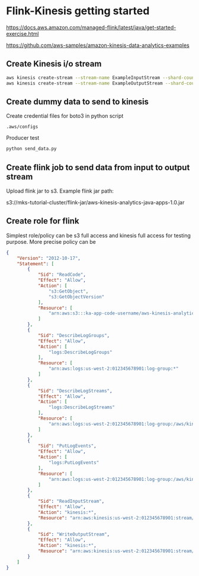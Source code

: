 # Flink-Kinesis getting started

<https://docs.aws.amazon.com/managed-flink/latest/java/get-started-exercise.html>

<https://github.com/aws-samples/amazon-kinesis-data-analytics-examples>

## Create Kinesis i/o stream

```bash
aws kinesis create-stream --stream-name ExampleInputStream --shard-count 1 --region ap-southeast-2 --profile dev
aws kinesis create-stream --stream-name ExampleOutputStream --shard-count 1 --region ap-southeast-2 --profile dev
```

## Create dummy data to send to kinesis

Create credential files for boto3 in python script

```
.aws/configs
```

Producer test 

```bash
python send_data.py
```

## Create flink job to send data from input to output stream

Upload flink jar to s3. Example flink jar path:

s3://mks-tutorial-cluster/flink-jar/aws-kinesis-analytics-java-apps-1.0.jar

## Create role for flink

Simplest role/policy can be s3 full access and kinesis full access for testing purpose. More precise policy can be

```json
{
    "Version": "2012-10-17",
    "Statement": [
        {
            "Sid": "ReadCode",
            "Effect": "Allow",
            "Action": [
                "s3:GetObject",
                "s3:GetObjectVersion"
            ],
            "Resource": [
                "arn:aws:s3:::ka-app-code-username/aws-kinesis-analytics-java-apps-1.0.jar"
            ]
        },
        {
            "Sid": "DescribeLogGroups",
            "Effect": "Allow",
            "Action": [
                "logs:DescribeLogGroups"
            ],
            "Resource": [
                "arn:aws:logs:us-west-2:012345678901:log-group:*"
            ]
        },
        {
            "Sid": "DescribeLogStreams",
            "Effect": "Allow",
            "Action": [
                "logs:DescribeLogStreams"
            ],
            "Resource": [
                "arn:aws:logs:us-west-2:012345678901:log-group:/aws/kinesis-analytics/MyApplication:log-stream:*"
            ]
        },
        {
            "Sid": "PutLogEvents",
            "Effect": "Allow",
            "Action": [
                "logs:PutLogEvents"
            ],
            "Resource": [
                "arn:aws:logs:us-west-2:012345678901:log-group:/aws/kinesis-analytics/MyApplication:log-stream:kinesis-analytics-log-stream"
            ]
        },
        {
            "Sid": "ReadInputStream",
            "Effect": "Allow",
            "Action": "kinesis:*",
            "Resource": "arn:aws:kinesis:us-west-2:012345678901:stream/ExampleInputStream"
        },
        {
            "Sid": "WriteOutputStream",
            "Effect": "Allow",
            "Action": "kinesis:*",
            "Resource": "arn:aws:kinesis:us-west-2:012345678901:stream/ExampleOutputStream"
        }
    ]
}
```
